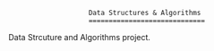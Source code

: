 						Data Structures & Algorithms
						=============================

Data Strcuture and Algorithms project.

